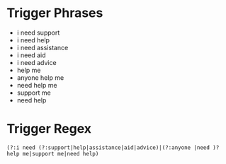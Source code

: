 # Trigger Phrases

- i need support
- i need help
- i need assistance
- i need aid
- i need advice
- help me
- anyone help me
- need help me
- support me
- need help

# Trigger Regex

```regex
(?:i need (?:support|help|assistance|aid|advice)|(?:anyone |need )?help me|support me|need help)
```
